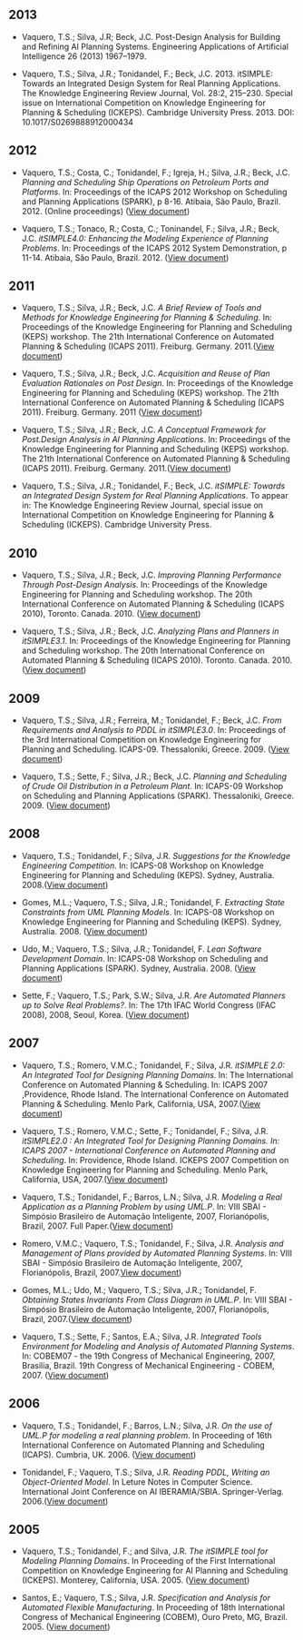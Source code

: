 ## 2013 ##

  * Vaquero, T.S.; Silva, J.R; Beck, J.C. Post-Design Analysis for Building and Refining AI Planning Systems. Engineering Applications of Artificial Intelligence 26 (2013) 1967–1979.

  * Vaquero, T.S.; Silva, J.R.; Tonidandel, F.; Beck, J.C. 2013. itSIMPLE: Towards an Integrated Design System for Real Planning Applications. The Knowledge Engineering Review Journal, Vol. 28:2, 215–230. Special issue on International Competition on Knowledge Engineering for Planning & Scheduling (ICKEPS). Cambridge University Press. 2013. DOI: 10.1017/S0269888912000434


## 2012 ##

  * Vaquero, T.S.; Costa, C.; Tonidandel, F.; Igreja, H.; Silva, J.R.; Beck, J.C. _Planning and Scheduling Ship Operations on Petroleum Ports and Platforms_. In: Proceedings of the ICAPS 2012 Workshop on Scheduling and Planning Applications (SPARK), p 8-16. Atibaia, São Paulo, Brazil. 2012. (Online proceedings)   ([View document](https://itsimple.googlecode.com/svn/wiki/resources/papers/2012/1.pdf))

  * Vaquero, T.S.; Tonaco, R.; Costa, C.; Toninandel, F.; Silva, J.R.; Beck, J.C. _itSIMPLE4.0: Enhancing the Modeling Experience of Planning Problems_. In: Proceedings of the ICAPS 2012 System Demonstration, p 11-14. Atibaia, São Paulo, Brazil. 2012. ([View document](https://itsimple.googlecode.com/svn/wiki/resources/papers/2012/2.pdf))


## 2011 ##

  * Vaquero, T.S.; Silva, J.R.; Beck, J.C. _A Brief Review of Tools and Methods for Knowledge Engineering for Planning & Scheduling_. In: Proceedings of the Knowledge Engineering for Planning and Scheduling (KEPS) workshop. The 21th International Conference on Automated Planning & Scheduling (ICAPS 2011). Freiburg. Germany. 2011.([View document](https://itsimple.googlecode.com/svn/wiki/resources/papers/2011/1.pdf))

  * Vaquero, T.S.; Silva, J.R.; Beck, J.C. _Acquisition and Reuse of Plan Evaluation Rationales on Post Design_. In: Proceedings of the Knowledge Engineering for Planning and Scheduling (KEPS) workshop. The 21th International Conference on Automated Planning & Scheduling (ICAPS 2011). Freiburg. Germany. 2011 ([View document](https://itsimple.googlecode.com/svn/wiki/resources/papers/2011/2.pdf))

  * Vaquero, T.S.; Silva, J.R.; Beck, J.C. _A Conceptual Framework for Post.Design Analysis in AI Planning Applications_. In: Proceedings of the Knowledge Engineering for Planning and Scheduling (KEPS) workshop. The 21th International Conference on Automated Planning & Scheduling (ICAPS 2011). Freiburg. Germany. 2011.([View document](https://itsimple.googlecode.com/svn/wiki/resources/papers/2011/3.pdf))

  * Vaquero, T.S.; Silva, J.R.; Tonidandel, F.; Beck, J.C. _itSIMPLE: Towards an Integrated Design System for Real Planning Applications_. To appear in: The Knowledge Engineering Review Journal, special issue on International Competition on Knowledge Engineering for Planning & Scheduling (ICKEPS). Cambridge University Press.


## 2010 ##

  * Vaquero, T.S.; Silva, J.R.; Beck, J.C. _Improving Planning Performance Through Post-Design Analysis_. In: Proceedings of the Knowledge Engineering for Planning and Scheduling workshop. The 20th International Conference on Automated Planning & Scheduling (ICAPS 2010), Toronto. Canada. 2010. ([View document](https://itsimple.googlecode.com/svn/wiki/resources/papers/2010/1.pdf))

  * Vaquero, T.S.; Silva, J.R.; Beck, J.C. _Analyzing Plans and Planners in itSIMPLE3.1_. In: Proceedings of the Knowledge Engineering for Planning and Scheduling workshop. The 20th International Conference on Automated Planning & Scheduling (ICAPS 2010). Toronto. Canada. 2010. ([View document](https://itsimple.googlecode.com/svn/wiki/resources/papers/2010/2.pdf))


## 2009 ##

  * Vaquero, T.S.; Silva, J.R.; Ferreira, M.; Tonidandel, F.; Beck, J.C. _From Requirements and Analysis to PDDL in itSIMPLE3.0_. In: Proceedings of the 3rd International Competition on Knowledge Engineering for Planning and Scheduling. ICAPS-09. Thessaloniki, Greece. 2009. ([View document](https://itsimple.googlecode.com/svn/wiki/resources/papers/2009/1.pdf))

  * Vaquero, T.S.; Sette, F.; Silva, J.R.; Beck, J.C. _Planning and Scheduling of Crude Oil Distribution in a Petroleum Plant_. In: ICAPS-09 Workshop on Scheduling and Planning Applications (SPARK). Thessaloniki, Greece. 2009. ([View document](https://itsimple.googlecode.com/svn/wiki/resources/papers/2009/2.pdf))


## 2008 ##

  * Vaquero, T.S.; Tonidandel, F.; Silva, J.R. _Suggestions for the Knowledge Engineering Competition_. In: ICAPS-08 Workshop on Knowledge Engineering for Planning and Scheduling (KEPS). Sydney, Australia. 2008.([View document](https://itsimple.googlecode.com/svn/wiki/resources/papers/2008/1.pdf))

  * Gomes, M.L.; Vaquero, T.S.; Silva, J.R.; Tonidandel, F. _Extracting State Constraints from UML Planning Models_. In: ICAPS-08 Workshop on Knowledge Engineering for Planning and Scheduling (KEPS). Sydney, Australia. 2008. ([View document](https://itsimple.googlecode.com/svn/wiki/resources/papers/2008/2.pdf))

  * Udo, M.; Vaquero, T.S.; Silva, J.R.; Tonidandel, F. _Lean Software Development Domain_. In: ICAPS-08 Workshop on Scheduling and Planning Applications (SPARK). Sydney, Australia. 2008.  ([View document](https://itsimple.googlecode.com/svn/wiki/resources/papers/2008/3.pdf))

  * Sette, F.; Vaquero, T.S.; Park, S.W.; Silva, J.R. _Are Automated Planners up to Solve Real Problems?_. In: The 17th IFAC World Congress (IFAC 2008), 2008, Seoul, Korea. ([View document](https://itsimple.googlecode.com/svn/wiki/resources/papers/2008/4.pdf))


## 2007 ##

  * Vaquero, T.S.; Romero, V.M.C.; Tonidandel, F.; Silva, J.R. _itSIMPLE 2.0: An Integrated Tool for Designing Planning Domains_. In: The International Conference on Automated Planning & Scheduling. In: ICAPS 2007 ,Providence, Rhode Island. The International Conference on Automated Planning & Scheduling. Menlo Park, California, USA, 2007.([View document](https://itsimple.googlecode.com/svn/wiki/resources/papers/2007/1.pdf))

  * Vaquero, T.S.; Romero, V.M.C.; Sette, F.; Tonidandel, F.; Silva, J.R. _itSIMPLE2.0 : An Integrated Tool for Designing Planning Domains. In: ICAPS 2007 - International Conference on Automated Planning and Scheduling_. In: Providence, Rhode Island. ICKEPS 2007 Competition on Knowledge Engineering for Planning and Scheduling. Menlo Park, California, USA, 2007.([View document](https://itsimple.googlecode.com/svn/wiki/resources/papers/2007/2.pdf))

  * Vaquero, T.S.; Tonidandel, F.; Barros, L.N.; Silva, J.R. _Modeling a Real Application as a Planning Problem by using UML.P_. In: VIII SBAI - Simpósio Brasileiro de Automação Inteligente, 2007, Florianópolis, Brazil, 2007. Full Paper.([View document](https://itsimple.googlecode.com/svn/wiki/resources/papers/2007/3.pdf))

  * Romero, V.M.C.; Vaquero, T.S.; Tonidandel, F.; Silva, J.R. _Analysis and Management of Plans provided by Automated Planning Systems_. In: VIII SBAI - Simpósio Brasileiro de Automação Inteligente, 2007, Florianópolis, Brazil, 2007.[View document](https://itsimple.googlecode.com/svn/wiki/resources/papers/2007/4.pdf))

  * Gomes, M.L.; Udo, M.; Vaquero, T.S.; Silva, J.R.; Tonidandel, F. _Obtaining States Invariants From Class Diagram in UML.P_. In: VIII SBAI - Simpósio Brasileiro de Automação Inteligente, 2007, Florianópolis, Brazil, 2007.([View document](https://itsimple.googlecode.com/svn/wiki/resources/papers/2007/5.pdf))

  * Vaquero, T.S.; Sette, F.; Santos, E.A.; Silva, J.R. _Integrated Tools Environment for Modeling and Analysis of Automated Planning Systems_. In: COBEM07 - the 19th Congress of Mechanical Engineering, 2007, Brasilia, Brazil. 19th Congress of Mechanical Engineering - COBEM, 2007. ([View document](https://itsimple.googlecode.com/svn/wiki/resources/papers/2007/6.pdf))


## 2006 ##

  * Vaquero, T.S.; Tonidandel, F.; Barros, L.N.; Silva, J.R. _On the use of UML.P for modeling a real planning problem_. In Proceeding of 16th International Conference on Automated Planning and Scheduling (ICAPS). Cumbria, UK. 2006. ([View document](https://itsimple.googlecode.com/svn/wiki/resources/papers/2006/1.pdf))

  * Tonidandel, F.; Vaquero, T.S.; Silva, J.R. _Reading PDDL, Writing an Object-Oriented Model_. In Leture Notes in Computer Science. International Joint Conference on AI IBERAMIA/SBIA. Springer-Verlag. 2006.([View document](https://itsimple.googlecode.com/svn/wiki/resources/papers/2006/2.pdf))


## 2005 ##

  * Vaquero, T.S.; Tonidandel, F.; and Silva, J.R. _The itSIMPLE tool for Modeling Planning Domains_. In Proceeding of the First International Competition on Knowledge Engineering for AI Planning and Scheduling (ICKEPS). Monterey, California, USA. 2005. ([View document](https://itsimple.googlecode.com/svn/wiki/resources/papers/2005/1.pdf))

  * Santos, E.; Vaquero, T.S.; Silva, J.R. _Specification and Analysis for Automated Flexible Manufacturing_. In Proceeding of 18th International Congress of Mechanical Engineering (COBEM), Ouro Preto, MG, Brazil. 2005. ([View document](https://itsimple.googlecode.com/svn/wiki/resources/papers/2005/2.pdf))